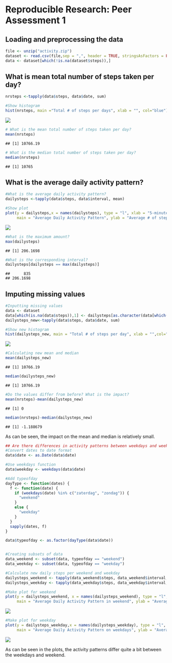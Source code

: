 # Reproducible Research: Peer Assessment 1


## Loading and preprocessing the data


```r
file <- unzip("activity.zip")
dataset <- read.csv(file,sep = ",", header = TRUE, stringsAsFactors = FALSE)
data <- dataset[which(!is.na(dataset$steps)),]
```


## What is mean total number of steps taken per day?

```r
nrsteps <-tapply(data$steps, data$date, sum)

#Show histogram
hist(nrsteps, main ="Total # of steps per days", xlab = "", col="blue")
```

![](PA1_template_files/figure-html/unnamed-chunk-2-1.png) 

```r
# What is the mean total number of steps taken per day?
mean(nrsteps)
```

```
## [1] 10766.19
```

```r
# What is the median total number of steps taken per day?
median(nrsteps)
```

```
## [1] 10765
```

## What is the average daily activity pattern?

```r
#What is the average daily activity pattern?
dailysteps <-tapply(data$steps, data$interval, mean)

#Show plot
plot(y = dailysteps,x = names(dailysteps), type = "l", xlab = "5-minute interval", 
     main = "Average Daily Activity Pattern", ylab = "Average # of steps")
```

![](PA1_template_files/figure-html/unnamed-chunk-3-1.png) 

```r
#What is the maximum amount?
max(dailysteps)
```

```
## [1] 206.1698
```

```r
#What is the corresponding interval?
dailysteps[dailysteps == max(dailysteps)]
```

```
##      835 
## 206.1698
```

## Imputing missing values

```r
#Inputting missing values
data <- dataset
data[which(is.na(data$steps)),1] <- dailysteps[as.character(data[which(is.na(data$steps)),3])]
dailysteps_new<-tapply(data$steps, data$date, sum)

#Show new histogram
hist(dailysteps_new, main = "Total # of steps per day", xlab = "",col="red")
```

![](PA1_template_files/figure-html/unnamed-chunk-4-1.png) 

```r
#Calculating new mean and median
mean(dailysteps_new)
```

```
## [1] 10766.19
```

```r
median(dailysteps_new)
```

```
## [1] 10766.19
```

```r
#Do the values differ from before? What is the impact?
mean(nrsteps)-mean(dailysteps_new)
```

```
## [1] 0
```

```r
median(nrsteps)-median(dailysteps_new)
```

```
## [1] -1.188679
```

As can be seen, the impact on the mean and median is relatively small.


```r
## Are there differences in activity patterns between weekdays and weekends?
#Convert dates to date format
data$date <- as.Date(data$date)

#Use weekdays function
data$weekday <- weekdays(data$date)

#Add typeofday 
dayType <- function(dates) {
  f <- function(date) {
    if (weekdays(date) %in% c("zaterdag", "zondag")) {
      "weekend"
    }
    else {
      "weekday"
    }
  }
  sapply(dates, f)
}

data$typeofday <- as.factor(dayType(data$date))


#Creating subsets of data
data_weekend <- subset(data, typeofday == "weekend")
data_weekday <- subset(data, typeofday == "weekday")

#Calculate new daily steps per weekend and weekday
dailysteps_weekend <- tapply(data_weekend$steps, data_weekend$interval, mean)
dailysteps_weekday <- tapply(data_weekday$steps, data_weekday$interval, mean)

#Make plot for weekend
plot(y = dailysteps_weekend, x = names(dailysteps_weekend), type = "l", xlab = "5-minute interval", 
     main = "Average Daily Activity Pattern in weekend", ylab = "Average # of steps")
```

![](PA1_template_files/figure-html/unnamed-chunk-5-1.png) 

```r
#Make plot for weekday
plot(y = dailysteps_weekday,x = names(dailysteps_weekday), type = "l", xlab = "5-minute interval", 
     main = "Average Daily Activity Pattern on weekdays", ylab = "Average # of steps")
```

![](PA1_template_files/figure-html/unnamed-chunk-5-2.png) 

As can be seen in the plots, the activity patterns differ quite a bit between the weekdays and weekend.
